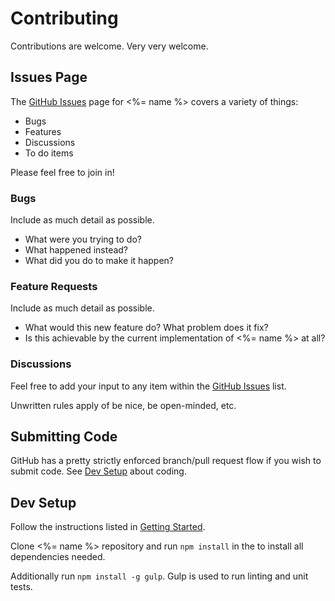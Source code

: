 # Contributing

Contributions are welcome. Very very welcome.

## Issues Page

The [GitHub Issues](<%= issues %>) page for <%= name %> covers a variety of things:
- Bugs
- Features
- Discussions
- To do items

Please feel free to join in!

### Bugs
Include as much detail as possible. 
- What were you trying to do? 
- What happened instead? 
- What did you do to make it happen?

### Feature Requests
Include as much detail as possible. 
- What would this new feature do? What problem does it fix?
- Is this achievable by the current implementation of <%= name %> at all?

### Discussions
Feel free to add your input to any item within the [GitHub Issues](<%= issues %>) list.

Unwritten rules apply of be nice, be open-minded, etc.

## Submitting Code
GitHub has a pretty strictly enforced branch/pull request flow if you wish to submit code. See [Dev Setup](#dev-setup) about coding.

## Dev Setup
Follow the instructions listed in [Getting Started](../../..#getting-started).

Clone <%= name %> repository and run `npm install` in the to install all dependencies needed.

Additionally run `npm install -g gulp`. Gulp is used to run linting and unit tests.